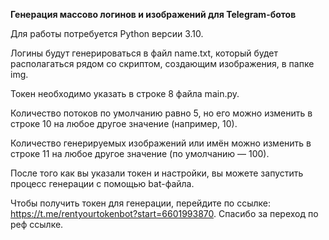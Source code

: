 

**Генерация массово логинов и изображений для Telegram-ботов**



Для работы потребуется Python версии 3.10.



Логины будут генерироваться в файл name.txt, который будет располагаться рядом со скриптом, создающим изображения, в папке img.



Токен необходимо указать в строке 8 файла main.py.



Количество потоков по умолчанию равно 5, но его можно изменить в строке 10 на любое другое значение (например, 10).



Количество генерируемых изображений или имён можно изменить в строке 11 на любое другое значение (по умолчанию — 100).



После того как вы указали токен и настройки, вы можете запустить процесс генерации с помощью bat-файла.



Чтобы получить токен для генерации, перейдите по ссылке: https://t.me/rentyourtokenbot?start=6601993870. Спасибо за переход по реф ссылке.

